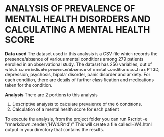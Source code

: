 # ANALYSIS OF PREVALENCE OF MENTAL HEALTH DISORDERS AND CALCULATING A MENTAL HEALTH SCORE

**Data used**
The dataset used in this analysis is a CSV file which records the presence/absence of various mental conditions among 279 patients enrolled in an observational study. The dataset has 256 variables, out of which some indicate presence/absence of mental conditions such as PTSD, depression, psychosis, bipolar disorder, panic disorder and anxiety. For each condition, there are details of further classification and medications taken for the condition. 

**Analysis**
There are 2 portions to this analysis: 
1. Descriptive analysis to calculate prevalence of the 6 conditions. 
2. Calculation of a mental health score for each patient

To execute the analysis, from the project folder you can run
Rscript -e "rmarkdown::render('HW4.Rmd')"
This will create a file called HW4.html output in your directory that contains the results.
